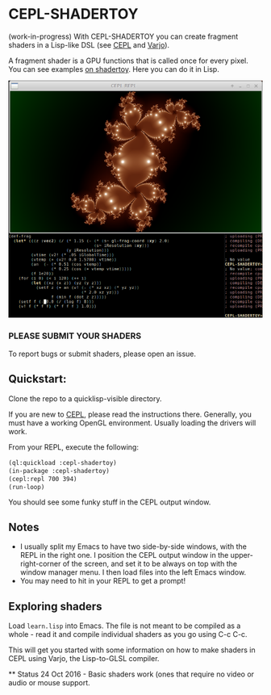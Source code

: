 # CEPL-SHADERTOY
(work-in-progress) With CEPL-SHADERTOY you can create fragment shaders in a Lisp-like DSL (see [CEPL](https://github.com/cbaggers/cepl) and [Varjo](https://github.com/cbaggers/varjo)).

A fragment shader is a GPU functions that is called once for every pixel.  You can see examples [on shadertoy](https://www.shadertoy.com).  Here you can do it in Lisp.

![screenshot](Screenshot.png?raw=true)

### PLEASE SUBMIT YOUR SHADERS
To report bugs or submit shaders, please open an issue.

## Quickstart:

Clone the repo to a quicklisp-visible directory.

If you are new to [CEPL](https://github.com/cbaggers/cepl), please read the instructions there.  Generally, you must have a working OpenGL environment.  Usually loading the drivers will work.

From your REPL, execute the following:

```Lisp
(ql:quickload :cepl-shadertoy)
(in-package :cepl-shadertoy)
(cepl:repl 700 394)
(run-loop)
```
You should see some funky stuff in the CEPL output window.

## Notes
* I usually split my Emacs to have two side-by-side windows, with the REPL in the right one.  I position the CEPL output window in the upper-right-corner of the screen, and set it to be always on top with the window manager menu.  I then load files into the left Emacs window.
* You may need to hit <ENTER> in your REPL to get a prompt!

## Exploring shaders
Load `learn.lisp` into Emacs.  The file is not meant to be compiled as a whole - read it and compile individual shaders as you go using C-c C-c.

This will get you started with some information on how to make shaders in CEPL using Varjo, the Lisp-to-GLSL compiler.

** Status
24 Oct 2016 - Basic shaders work (ones that require no video or audio or mouse support.




